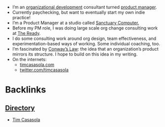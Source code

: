 - I’m an [organizational development](<organizational development.md>) consultant turned [product manager](<product manager.md>).
- Currently paychecking, but want to eventually start my own indie practice!
- I’m a Product Manager at a studio called [Sanctuary Computer.](https://www.sanctuary.computer/)
- Before my PM role, I was doing large scale org change consulting work at [The Ready](https://theready.com/).
- I do some consulting work around org design, team effectiveness, and experimentation-based ways of working. Some individual coaching, too.
- I’m fascinated by [Conway’s Law](<Conway’s Law.md>): the idea that an organization’s product mirrors its structure. I hope to build on this idea in my writing.
- On the internets:
    - [timcasasola.com](http://www.timcasasola.com/)
    - [twitter.com/timcasasola](https://twitter.com/timcasasola)

# Backlinks
## [Directory](<Directory.md>)
- [Tim Casasola](<Tim Casasola.md>)

